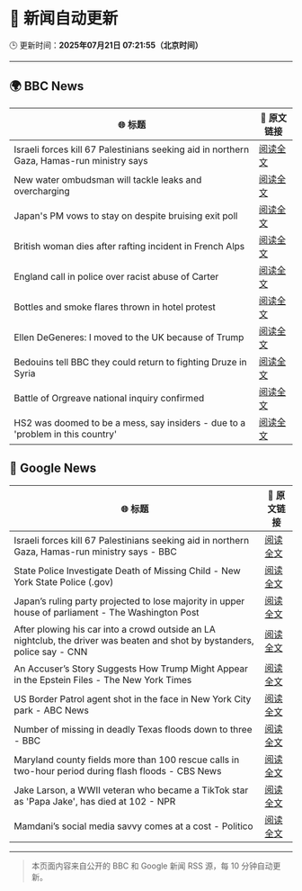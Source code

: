 # 🧠 新闻自动更新

🕒 更新时间：**2025年07月21日 07:21:55（北京时间）**

---

## 🌍 BBC News

| 🌐 标题 | 🔗 原文链接 |
|--------|-------------|
| Israeli forces kill 67 Palestinians seeking aid in northern Gaza, Hamas-run ministry says | [阅读全文](https://www.bbc.com/news/articles/c8rp62480r3o) |
| New water ombudsman will tackle leaks and overcharging | [阅读全文](https://www.bbc.com/news/articles/c056r4jzg88o) |
| Japan's PM vows to stay on despite bruising exit poll | [阅读全文](https://www.bbc.com/news/articles/c8xvn90yr8go) |
| British woman dies after rafting incident in French Alps | [阅读全文](https://www.bbc.com/news/articles/c86gx82jvd3o) |
| England call in police over racist abuse of Carter | [阅读全文](https://www.bbc.com/sport/football/articles/c2k1wwv7jkwo) |
| Bottles and smoke flares thrown in hotel protest | [阅读全文](https://www.bbc.com/news/articles/cdr3716kd8mo) |
| Ellen DeGeneres: I moved to the UK because of Trump | [阅读全文](https://www.bbc.com/news/articles/c8d638rrndzo) |
| Bedouins tell BBC they could return to fighting Druze in Syria | [阅读全文](https://www.bbc.com/news/articles/cwykzznepw0o) |
| Battle of Orgreave national inquiry confirmed | [阅读全文](https://www.bbc.com/news/articles/cvgelpx2ljpo) |
| HS2 was doomed to be a mess, say insiders - due to a 'problem in this country' | [阅读全文](https://www.bbc.com/news/articles/cx2l8kq52y8o) |

## 📰 Google News

| 🌐 标题 | 🔗 原文链接 |
|--------|-------------|
| Israeli forces kill 67 Palestinians seeking aid in northern Gaza, Hamas-run ministry says - BBC | [阅读全文](https://news.google.com/rss/articles/CBMiWkFVX3lxTE54RmJWVEpaU1JlbFNzYXZyQ1ZqZ2RzbHp5VXp3M0hXc0U1Y2djZkVMZDFraVR1VDRDOUZLdHV0ODdpQ2xPSnN4cUx4RDZUV0t5MjhOSllNSGRoUdIBX0FVX3lxTFBVZGxQcGdKSHJwdlg1a0ZkeDBLRmNrQldkZ2RtWlJCVjk1aUZISkt2S3JKd1IyZUpGNFpEeU52VTl0SktHRjJlQjdDNmVWdnZvUFdPMFBkU1RuaVNpaWdF?oc=5) |
| State Police Investigate Death of Missing Child - New York State Police (.gov) | [阅读全文](https://news.google.com/rss/articles/CBMifkFVX3lxTFBJcmYwSElVWmwxUUxOZmJaNUl4VlhuN1prWkJVQVdXSzhxa2NMUzBwWjBMZTdjTURDVlExcXA1YWg2VjM4Q3dhTGFraHdWUy1FUDZHREZndDZpd2tsSEFmSUZqbDI5a1hrMmZDTEFGUzhaajNzSTJySWhVNnRtZw?oc=5) |
| Japan’s ruling party projected to lose majority in upper house of parliament - The Washington Post | [阅读全文](https://news.google.com/rss/articles/CBMihgFBVV95cUxONGE2U2hQTElVd3h1Mk4xcFhtNExFVTN0NGpBQUNfWFdJSlVEeGdmN28wN0pzc09ZbDg4WHBuMGFwQkdIQWtzYUxtUFgwWGNrLVRZSDBuTHlOREtPQ0JGcC1CUmQxdktVUmNEdmpQNk9lMkw2ZkgyTVlXVFVJNUEwTTRXenRyQQ?oc=5) |
| After plowing his car into a crowd outside an LA nightclub, the driver was beaten and shot by bystanders, police say - CNN | [阅读全文](https://news.google.com/rss/articles/CBMijgFBVV95cUxNNkN3Q3RVOUlNTGFWbkk3Skxja0NZVjZJaW4ySzEwQmp6ZzNFOXV1WUFtaTAtbnVCTUxDVjVTSVd5VXl1cjQtbUJPN3pzYmQwaV8zRHQ0bXE3Y2ZRV2s4aW1fN0YtNWxEVlBvUm5DcW8taGNmQ3d2WDBrWmRULUs4RXJ4NnZGcHZsMU9MNnB30gGTAUFVX3lxTE55bjFGSUxiR2RrT1A1T2lCcXhySEE2aDRvbC1jeTltRExMeF9yWm5USDZHRmZ3dER4TVBCYzF4NUJsaTVmRWdSeEpKd3U5VE5tTU1RTmo3azZRT1JtdjRYR1pKYXRZXzJveWVVTXlEZ1c0bVNIQ1JaNHVpSEJsUnY0M0FSRWhpMzJfUW5JVlpsRElpSQ?oc=5) |
| An Accuser’s Story Suggests How Trump Might Appear in the Epstein Files - The New York Times | [阅读全文](https://news.google.com/rss/articles/CBMikgFBVV95cUxQV1ZIT25WcWN0Qm1Wc3FhS28xa21raHdBSkRyMW9FRXpfenkwSkJZSnJybzNQMjlZdmZGUFUxYklZSVI1TzdhV2pjUUZUNDcwYm44Q2pkakw1U1NYMFZMVmxsRnRQb0FMWnliUTluT0Z3OUphMU9TMXFDLXN1LWRpamw3THZJblQ0NUMxRk81MW9UZw?oc=5) |
| US Border Patrol agent shot in the face in New York City park - ABC News | [阅读全文](https://news.google.com/rss/articles/CBMikAFBVV95cUxNcmd4SEpoMUZJWXJiZWxmeHFqbG9sTFVob3FjWV94SFdBQVNQZGV4amczbFZENWlUMDJyOE9KQmU5Ykt2dXBLU3ZFWFZxS1RMUm8wUmRyRjZSWW4zS2dka3dscDd5R1pXbjFjbmJjQzFWcmtIZjlfTnQwUHFsYXBZYmtQNVVmSF9UemxFMThyR0fSAZYBQVVfeXFMTXFrMFFOU0hRREVxZjBpWjZRRjlqeUtLdmU2WXZqRFVkTVp6Y09Va2xTb3R3ZV9EREE5YXRTTV9SaW9xQld1dTRsd19Lb3puRWVBb0FKRFVpZlo0Slk5UDFkLW1uSnd4UFBUanIyVWY1UkVaUHRkanBab1Vsd25rRko2eTUydGJic1VTX3pSVHFXYlFmM3Vn?oc=5) |
| Number of missing in deadly Texas floods down to three - BBC | [阅读全文](https://news.google.com/rss/articles/CBMiWkFVX3lxTE4zT1VWajZkb2NoTldSdkdkQWVZcGhxSGxETEcxNjN5aW5DXzlMUDRSSFBYT0JOc1ZlS0pQNUczdTNYNjFYS0ZRX0lDWE1DNUdWaC1hMFNYWDd2Z9IBX0FVX3lxTE84N1l0dXFaUjM1OHBObzU1MzhQdk5BY1pnOXQwM09Ga1I1eUp6VFFYNFp3LWVHZUplNTNDU3JQaThlNE5TNFpfQWlCVTlaa25TTy1wTDZwUEFXWEw4amdV?oc=5) |
| Maryland county fields more than 100 rescue calls in two-hour period during flash floods - CBS News | [阅读全文](https://news.google.com/rss/articles/CBMigwFBVV95cUxQYnhGemxIVV80VHNRNVRoZGJFbFRLLTJpNkkzQ1FJVXlWNmNfVm5ieXREVl9vUEpQNE82a0NjbVlwY1NsLXQ4dUJuLVZPSTVqSXd0QmdNRXpIdlRDWE42YVkyNndESkg5ZGFqUGJSeEU3SFIxMFZGZTJZV1UtVl9paEpGVdIBiAFBVV95cUxNOWlQNXpINzBrV3RiVXFSTnFTZ2lKR0NfZXpBdTYwazVSSnpUTDV0WUE3MzFheW1jVGZ2amtkU3lFVUlONThfMFB3eE9Ka2hVQXhIa2RPT2lZb2RmbFd5cU54VkxxdGV4QUZiRGhSaGcwS1lDM3FTR2N2MF9Iam0wS3JIY1p2bURE?oc=5) |
| Jake Larson, a WWII veteran who became a TikTok star as 'Papa Jake', has died at 102 - NPR | [阅读全文](https://news.google.com/rss/articles/CBMihgFBVV95cUxOeUdHZTVZRmd1cGFkVlFWMk5OUEFodmhEU0UybmwtdDNaSzlOZXF4SUdRWlpEOUZQWV94dHJRTWtyYVRwZVFHYWRYNE5ZakNjdGFJcmlzOEFTNV9NMGZBYnJQQnl0YnhnWHFTSzM0TldvdnNlYkRsY2gxN0IzX05tWDB4S2tJZw?oc=5) |
| Mamdani’s social media savvy comes at a cost - Politico | [阅读全文](https://news.google.com/rss/articles/CBMimAFBVV95cUxOVEV2MmtWZVltWXhaX3JuNjZZbjREcDVjenF3TWVXbXA4OWJXS3hlaGlaQ3ZzQ09VRzdzSF9ILUxfZFprMS1hYzlIWTBERW1wRllfdGhIbjRCeXY3ZDlTQmppZFF0MVFTVUw2d3l0OTRtUVRnYVpjZm5SQThDR29iS2lfM1gzeElxRVBLZU13VHBQVmYyVlFObA?oc=5) |

---
> 本页面内容来自公开的 BBC 和 Google 新闻 RSS 源，每 10 分钟自动更新。